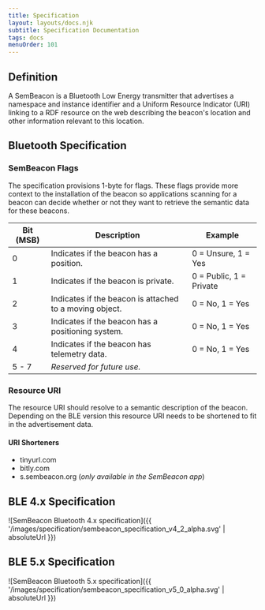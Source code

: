```yaml
---
title: Specification
layout: layouts/docs.njk
subtitle: Specification Documentation
tags: docs
menuOrder: 101
---
```

## Definition
A SemBeacon is a Bluetooth Low Energy transmitter that advertises a namespace and instance identifier and
a Uniform Resource Indicator (URI) linking to a RDF resource on the web describing the beacon's location and
other information relevant to this location.

## Bluetooth Specification

### SemBeacon Flags
The specification provisions 1-byte for flags. These flags provide more context to the installation of the beacon
so applications scanning for a beacon can decide whether or not they want to retrieve the semantic data for these beacons.

| **Bit (MSB)**  | **Description** | **Example** |
|---|---|---|
| 0 | Indicates if the beacon has a position. | 0 = Unsure, 1 = Yes |
| 1 | Indicates if the beacon is private. | 0 = Public, 1 = Private |
| 2 | Indicates if the beacon is attached to a moving object. | 0 = No, 1 = Yes |
| 3 | Indicates if the beacon has a positioning system. | 0 = No, 1 = Yes |
| 4 | Indicates if the beacon has telemetry data. | 0 = No, 1 = Yes |
| 5 - 7 | *Reserved for future use.* ||

### Resource URI
The resource URI should resolve to a semantic description of the beacon. Depending on the BLE version this resource URI
needs to be shortened to fit in the advertisement data.

#### URI Shorteners
- tinyurl.com
- bitly.com
- s.sembeacon.org (*only available in the SemBeacon app*)

## BLE 4.x Specification
![SemBeacon Bluetooth 4.x specification]({{ '/images/specification/sembeacon_specification_v4_2_alpha.svg' | absoluteUrl }})

## BLE 5.x Specification
![SemBeacon Bluetooth 5.x specification]({{ '/images/specification/sembeacon_specification_v5_0_alpha.svg' | absoluteUrl }})
